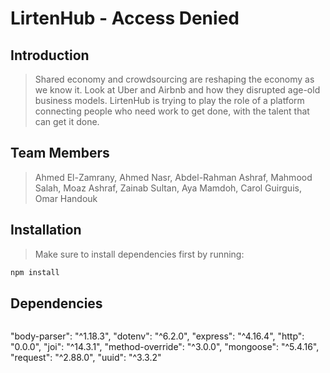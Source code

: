 # LirtenHub - Access Denied

## Introduction

> Shared economy and crowdsourcing are reshaping the economy as we know
it. Look at Uber and Airbnb and how they disrupted age-old business models. LirtenHub is trying to play the role of a platform connecting people who
need work to get done, with the talent that can get it done.

## Team Members

> Ahmed El-Zamrany, Ahmed Nasr, Abdel-Rahman Ashraf, Mahmood Salah, Moaz Ashraf, Zainab Sultan, Aya Mamdoh, Carol Guirguis, Omar Handouk

## Installation

> Make sure to install dependencies first by running:
```bash
npm install
```
## Dependencies

>```
"body-parser": "^1.18.3",
    "dotenv": "^6.2.0",
    "express": "^4.16.4",
    "http": "0.0.0",
    "joi": "^14.3.1",
    "method-override": "^3.0.0",
    "mongoose": "^5.4.16",
    "request": "^2.88.0",
    "uuid": "^3.3.2"
```